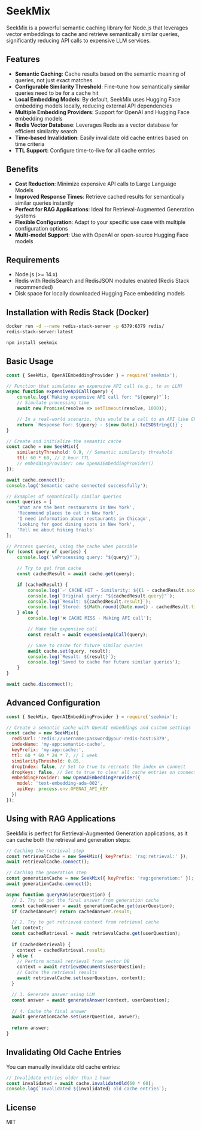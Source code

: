 # SeekMix

SeekMix is a powerful semantic caching library for Node.js that leverages vector embeddings to cache and retrieve semantically similar queries, significantly reducing API calls to expensive LLM services.

## Features

- **Semantic Caching**: Cache results based on the semantic meaning of queries, not just exact matches
- **Configurable Similarity Threshold**: Fine-tune how semantically similar queries need to be for a cache hit
- **Local Embedding Models**: By default, SeekMix uses Hugging Face embedding models locally, reducing external API dependencies
- **Multiple Embedding Providers**: Support for OpenAI and Hugging Face embedding models
- **Redis Vector Database**: Leverages Redis as a vector database for efficient similarity search
- **Time-based Invalidation**: Easily invalidate old cache entries based on time criteria
- **TTL Support**: Configure time-to-live for all cache entries

## Benefits

- **Cost Reduction**: Minimize expensive API calls to Large Language Models
- **Improved Response Times**: Retrieve cached results for semantically similar queries instantly
- **Perfect for RAG Applications**: Ideal for Retrieval-Augmented Generation systems
- **Flexible Configuration**: Adapt to your specific use case with multiple configuration options
- **Multi-model Support**: Use with OpenAI or open-source Hugging Face models

## Requirements

- Node.js (>= 14.x)
- Redis with RedisSearch and RedisJSON modules enabled (Redis Stack recommended)
- Disk space for locally downloaded Hugging Face embedding models

## Installation with Redis Stack (Docker)

```bash
docker run -d --name redis-stack-server -p 6379:6379 redis/
redis-stack-server:latest

npm install seekmix
```

## Basic Usage

```javascript
const { SeekMix, OpenAIEmbeddingProvider } = require('seekmix');

// Function that simulates an expensive API call (e.g., to an LLM)
async function expensiveApiCall(query) {
    console.log(`Making expensive API call for: "${query}"`);
    // Simulate processing time
    await new Promise(resolve => setTimeout(resolve, 1000));

    // In a real-world scenario, this would be a call to an API like GPT-X
    return `Response for: ${query} - ${new Date().toISOString()}`;
}

// Create and initialize the semantic cache
const cache = new SeekMix({
    similarityThreshold: 0.9, // Semantic similarity threshold
    ttl: 60 * 60, // 1 hour TTL
    // embeddingProvider: new OpenAIEmbeddingProvider()
});

await cache.connect();
console.log('Semantic cache connected successfully');

// Examples of semantically similar queries
const queries = [
    'What are the best restaurants in New York',
    'Recommend places to eat in New York',
    'I need information about restaurants in Chicago',
    'Looking for good dining spots in New York',
    'Tell me about hiking trails'
];

// Process queries, using the cache when possible
for (const query of queries) {
    console.log(`\nProcessing query: "${query}"`);

    // Try to get from cache
    const cachedResult = await cache.get(query);

    if (cachedResult) {
        console.log(`✅ CACHE HIT - Similarity: ${(1 - cachedResult.score).toFixed(4)}`);
        console.log(`Original query: "${cachedResult.query}"`);
        console.log(`Result: ${cachedResult.result}`);
        console.log(`Stored: ${Math.round((Date.now() - cachedResult.timestamp) / 1000)} seconds ago`);
    } else {
        console.log('❌ CACHE MISS - Making API call');

        // Make the expensive call
        const result = await expensiveApiCall(query);

        // Save to cache for future similar queries
        await cache.set(query, result);
        console.log(`Result: ${result}`);
        console.log('Saved to cache for future similar queries');
    }
}

await cache.disconnect();
```

## Advanced Configuration

```javascript
const { SeekMix, OpenAIEmbeddingProvider } = require('seekmix');

// Create a semantic cache with OpenAI embeddings and custom settings
const cache = new SeekMix({
  redisUrl: 'redis://username:password@your-redis-host:6379',
  indexName: 'my-app:semantic-cache',
  keyPrefix: 'my-app:cache:',
  ttl: 60 * 60 * 24 * 7, // 1 week
  similarityThreshold: 0.85,
  dropIndex: false, // Set to true to recreate the index on connect
  dropKeys: false, // Set to true to clear all cache entries on connect
  embeddingProvider: new OpenAIEmbeddingProvider({
    model: 'text-embedding-ada-002',
    apiKey: process.env.OPENAI_API_KEY
  })
});
```

## Using with RAG Applications

SeekMix is perfect for Retrieval-Augmented Generation applications, as it can cache both the retrieval and generation steps:

```javascript
// Caching the retrieval step
const retrievalCache = new SeekMix({ keyPrefix: 'rag:retrieval:' });
await retrievalCache.connect();

// Caching the generation step
const generationCache = new SeekMix({ keyPrefix: 'rag:generation:' });
await generationCache.connect();

async function queryRAG(userQuestion) {
  // 1. Try to get the final answer from generation cache
  const cachedAnswer = await generationCache.get(userQuestion);
  if (cachedAnswer) return cachedAnswer.result;

  // 2. Try to get retrieved context from retrieval cache
  let context;
  const cachedRetrieval = await retrievalCache.get(userQuestion);
  
  if (cachedRetrieval) {
    context = cachedRetrieval.result;
  } else {
    // Perform actual retrieval from vector DB
    context = await retrieveDocuments(userQuestion);
    // Cache the retrieval results
    await retrievalCache.set(userQuestion, context);
  }

  // 3. Generate answer using LLM
  const answer = await generateAnswer(context, userQuestion);
  
  // 4. Cache the final answer
  await generationCache.set(userQuestion, answer);
  
  return answer;
}
```

## Invalidating Old Cache Entries

You can manually invalidate old cache entries:

```javascript
// Invalidate entries older than 1 hour
const invalidated = await cache.invalidateOld(60 * 60);
console.log(`Invalidated ${invalidated} old cache entries`);
```

## License

MIT
